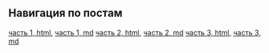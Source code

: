 ## Навигация по постам

[часть 1, html](post1.html), [часть 1, md](post1.md)
[часть 2, html](post2.html), [часть 2, md](post2.md)
[часть 3, html](post3.html), [часть 3, md](post3.md)

<!-- [часть 4, html](post4.html), [часть 4, md](post4.md) -->
